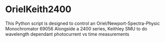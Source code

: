 # OrielKeith2400
This Python script is designed to control an Oriel/Newport-Spectra-Physic Monochromator 69056
Alongside a 2400 series, Keithley SMU to do wavelength dependant photocurrent vs time measurements
